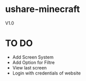 # ushare-minecraft
V1.0
# TO DO
- Add Screen System
- Add Option for Filtre
- View last screen
- Login with credentials of website
